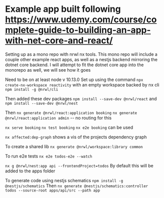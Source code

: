 # Example app built following <https://www.udemy.com/course/complete-guide-to-building-an-app-with-net-core-and-react/>

Setting up as a mono repo with nrwl nx tools. This mono repo will include a couple other example react apps, as well as a nestjs backend mirroring the dotnet core backend. I will attempt to fit the dotnet core app into the monorepo as well, we will see how it goes

Need to be on at least node v 10.13.0
Set up using the command `npx create-nx-workspace reactivity` with an empty workspace backed by nx cli `npm install -g @nrwl/cli`

Then added these dev packages `npm install --save-dev @nrwl/react` and `npm install --save-dev @nrwl/nest`

Then `nx generate @nrwl/react:application booking` `nx generate @nrwl/react:application admin` -- no routing for this

`nx serve booking` `nx test booking` `nx e2e booking` can be used

`nx affected:dep-graph` shows a vis of the projects dependency graph

To create a shared lib `nx generate @nrwl/workspace:library common`

To run e2e tests `nx e2e todos-e2e --watch`

`nx g @nrwl/nest:app api --frontendProject=todos` By default this will be added to the apps folder

To generate code using nestjs schematics `npm install -g @nestjs/schematics`
Then `nx generate @nestjs/schematics:controller todos --source-root apps/api/src --path app`
